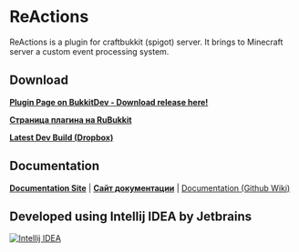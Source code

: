 # ReActions

ReActions is a plugin for craftbukkit (spigot) server. It brings to Minecraft server a custom event processing system.

## Download

[**Plugin Page on BukkitDev - Download release here!**](https://dev.bukkit.org/bukkit-plugins/reactions/)

[**Страница плагина на RuBukkit**](http://rubukkit.org/threads/mech-fun-reactions-chto-togda-inache-bukkitdev.41857/)

[**Latest Dev Build (Dropbox)**](https://www.dropbox.com/s/nl3upbb0xwhqtnd/ReActions-1.0-SNAPSHOT.jar?dl=0)

## Documentation

[**Documentation Site**](http://reactions.fromgate.me) | [**Сайт документации**](http://reactions.fromgate.ru) |
[Documentation (Github Wiki)](https://github.com/Redolith/ReActions/wiki)
 
 
 
 ## Developed using Intellij IDEA by Jetbrains
 [![Intellij IDEA](http://reactions.fromgate.ru/images/intellij-logo-300.png)](https://www.jetbrains.com/)
